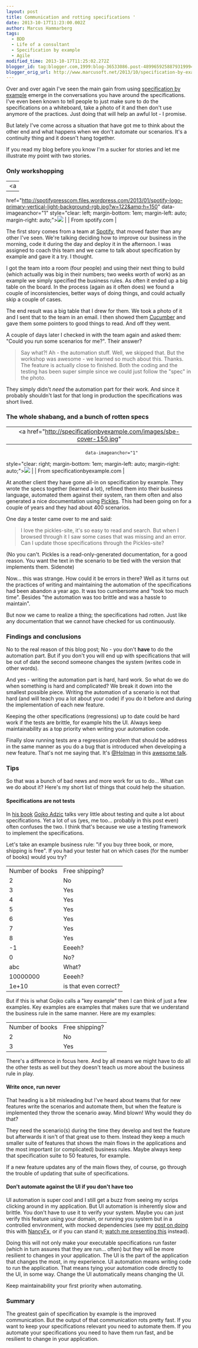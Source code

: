 ```yaml
---
layout: post
title: Communication and rotting specifications '
date: 2013-10-17T11:23:00.002Z
author: Marcus Hammarberg
tags:
  - BDD
  - Life of a consultant
  - Specification by example
  - Agile
modified_time: 2013-10-17T11:25:02.272Z
blogger_id: tag:blogger.com,1999:blog-36533086.post-4899659258879319994
blogger_orig_url: http://www.marcusoft.net/2013/10/specification-by-example-is-about.html
---
```





Over and over again I've seen the main gain from using
<a href="http://specificationbyexample.com/"
target="_blank">specification by example</a> emerge in the conversations
you have around the specifications. I've even been known to tell people
to just make sure to do the specifications on a whiteboard, take a photo
of it and then don't use anymore of the practices. Just doing that will
help an awful lot - I promise.

But lately I've come across a situation that have got me to think about
the other end and what happens when we don't automate our scenarios.
It's a continuity thing and it doesn't hang together.

If you read my blog before you know I'm a sucker
for stories and let me illustrate my point with two stories.

### Only workshopping

|                                                                                                                                  |
|:--------------------------------------------------------------------------------------------------------------------------------:|
|                                                                <a
  href="http://spotifypresscom.files.wordpress.com/2013/01/spotify-logo-primary-vertical-light-background-rgb.jpg?w=122&amp;h=150"
                                                        data-imageanchor="1"
                        style="clear: left; margin-bottom: 1em; margin-left: auto; margin-right: auto;"><img
  src="http://spotifypresscom.files.wordpress.com/2013/01/spotify-logo-primary-vertical-light-background-rgb.jpg?w=122&amp;h=150"
                                                      data-border="0" /></a>                                                       |
|                                                         From spotify.com                                                         |

The first story comes from a team at
<a href="http://www.spotify.com/" target="_blank">Spotify</a>, that
moved faster than any other I've seen. We're talking deciding how to
improve our business in the morning, code it during the day and deploy
it in the afternoon. I was assigned to coach this team and we came to
talk about specification by example and gave it a try. I thought.

I got the team into a room (four people) and using their next thing to
build (which actually was big in their numbers; two weeks worth of work)
as an example we simply specified the business rules. As often it ended
up a big table on the board. In the process (again as it often does) we
found a couple of inconsistencies, better ways of doing things, and
could actually skip a couple of cases.

The end result was a big table that I drew for them. We took a photo of
it and I sent that to the team in an email. I then showed them
<a href="http://cukes.info/" target="_blank">Cucumber</a> and gave them
some pointers to good things to read. And off they went.

A couple of days later I checked in with the team again and asked them:
"Could you run some scenarios for me?". Their answer?

> Say what?! Ah - the automation stuff. Well, we skipped that. But the
> workshop was awesome - we learned so much about this. Thanks. The
> feature is actually close to finished. Both the coding and the testing
> has been super simple since we could just follow the "spec" in the
> photo.


They simply didn't *need* the automation part for their work. And since
it probably shouldn't last for that long in production the
specifications was short lived.

### The whole shabang, and a bunch of rotten specs 

|                                                                                       |
|:-------------------------------------------------------------------------------------:|
|          <a href="http://specificationbyexample.com/images/sbe-cover-150.jpg"
                                  data-imageanchor="1"
  style="clear: right; margin-bottom: 1em; margin-left: auto; margin-right: auto;"><img
            src="http://specificationbyexample.com/images/sbe-cover-150.jpg"
                                 data-border="0" /></a>                                 |
|                            From specificationbyexample.com                            |

<div style="text-align: left;">

At another client they have gone all-in on specification by example.
They wrote the specs together (learned a lot), refined them into their
business language, automated them against their system, ran them often
and also generated a nice documentation using
<a href="https://github.com/picklesdoc/pickles"
target="_blank">Pickles</a>. This had been going on for a couple of
years and they had about 400 scenarios. 


<div style="text-align: left;">

<div style="text-align: left;">

One day a tester came over to me and said:


> I love the pickles-site, it's so easy to read and search. But when I
> browsed through it I saw some cases that was missing and an error. Can
> I update those specifications through the Pickles-site?

(No you can't. Pickles is a read-only-generated documentation, for a
good reason. You want the text in the scenario to be tied with the
version that implements them. Sidenote)

Now... this was strange. How could it be errors in there? Well as it
turns out the practices of writing and maintaining the automation of the
specifications had been abandon a year ago. It was too cumbersome and
"took too much time". Besides "the automation was too brittle and was a
hassle to maintain".

But now we came to realize a thing; the specifications had rotten. Just
like any documentation that we cannot have checked for us
continuously.

### Findings and conclusions



No to the real reason of this blog post; No - you don't **have** to do
the automation part. But if you don't you will end up with
specifications that will be out of date the second someone changes the
system (writes code in other words). 






And yes - writing the automation part is hard, hard work. So what do we
do when something is hard and complicated? We break it down into the
smallest possible piece. Writing the automation of a scenario is not
that hard (and will teach you a lot about your code) if you do it before
and during the implementation of each new feature. 






Keeping the other specifications (regressions) up to date could be hard
work if the tests are brittle, for example hits the UI. Always keep
maintainability as a top priority when writing your automation code. 






Finally slow running tests are a regression problem that should be
address in the same manner as you do a bug that is introduced when
developing a new feature. That's not me saying that. It's
<a href="https://twitter.com/@Holman" target="_blank">@Holman</a> in
this
<a href="https://vimeo.com/43676958" target="_blank">awesome talk</a>. 


### Tips



So that was a bunch of bad news and more work for us to do... What can
we do about it? Here's my short list of things that could help the
situation.


#### Specifications are not tests



In
<a href="http://manning.com/adzic/" target="_blank">his book</a> <a href="http://gojko.net/" target="_blank">Gojko Adzic</a> talks
very little about testing and quite a lot about specifications. Yet a
lot of us (yes, me too... probably in this post even) often confuses the
two. I think that's because we use a testing framework to implement the
specifications. 






Let's take an example business rule: "if you buy three book, or more,
shipping is free". If you had your tester hat on which cases (for the
number of books) would you try? 




|                 |                       |
|-----------------|-----------------------|
| Number of books | Free shipping?        |
| 2               | No                    |
| 3               | Yes                   |
| 4               | Yes                   |
| 5               | Yes                   |
| 6               | Yes                   |
| 7               | Yes                   |
| 8               | Yes                   |
| -1              | Eeeeh?                |
| 0               | No?                   |
| abc             | What?                 |
| 10000000        | Eeeeh?                |
| 1e+10           | is that even correct? |





But if this is what Gojko calls a "key example" then I can think of just
a few examples. Key examples are examples that makes sure that we
understand the business rule in the same manner. Here are my examples:


|                 |                |
|-----------------|----------------|
| Number of books | Free shipping? |
| 2               | No             |
| 3               | Yes            |



There's a difference in focus here. And by all means we might have to do
all the other tests as well but they doesn't teach us more about the
business rule in play. 


#### Write once, run never



That heading is a bit misleading but I've heard about teams that for new
features write the scenarios and automate them, but when the feature is
implemented they throw the scenario away. Mind blown! Why would they do
that? 






They need the scenario(s) during the time they develop and test the
feature but afterwards it isn't of that great use to them. Instead they
keep a much smaller suite of features that shows the main flows in the
applications and the most important (or complicated) business rules.
Maybe always keep that specification suite to 50 features, for example. 




If a new feature updates any of the main flows they, of course, go
through the trouble of updating that suite of specifications. 


#### Don't automate against the UI if you don't have too

UI automation is super cool and I still get a buzz from seeing my scrips
clicking around in my application. But UI automation is inherently slow
and brittle. You don't have to use it to verify your system. Maybe you
can just verify this feature using your domain, or running you system
but in a controlled environment, with mocked dependencies (see my
<a href="http://www.marcusoft.net/2013/02/NancyTesting5.html"
target="_blank">post on doing</a> this with
<a href="http://nancyfx.org/" target="_blank">NancyFx</a>, or if you can
stand it; <a
href="http://skillsmatter.com/podcast/agile-testing/cuke-envy-a-dot-net-programmers-attempt-to-catch-up"
target="_blank">watch me presenting this</a> instead).

Doing this will not only make your executable specifications run faster
(which in turn assures that they are run... often) but they will be more
resilient to changes in your application. The UI is the part of the
application that changes the most, in my experience. UI automation means
writing code to run the application. That means tying your automation
code directly to the UI, in some way. Change the UI automatically means
changing the UI.

Keep maintainability your first priority when automating.

### Summary



The greatest gain of specification by example is the improved
communication. But the output of that communication rots pretty fast. If
you want to keep your specifications relevant you need to automate them.
If you automate your specifications you need to have them run fast, and
be resilient to change in your application. 


